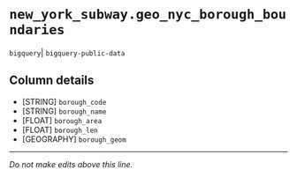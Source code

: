 # `new_york_subway.geo_nyc_borough_boundaries`
`bigquery`| `bigquery-public-data`

## Column details
* [STRING]    `borough_code`
* [STRING]    `borough_name`
* [FLOAT]     `borough_area`
* [FLOAT]     `borough_len`
* [GEOGRAPHY] `borough_geom`

-------------------------------------------------------------------------------
*Do not make edits above this line.*
